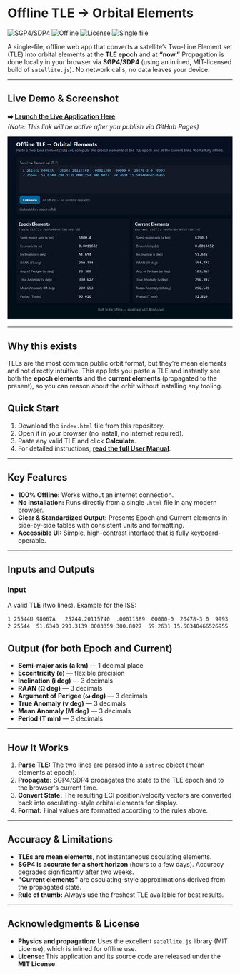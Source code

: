 # Offline TLE → Orbital Elements

<p align="left">
  <a href="https://github.com/shashwatak/satellite-js"><img alt="SGP4/SDP4" src="https://img.shields.io/badge/propagator-SGP4%2FSDP4-0b7?labelColor=0a2236"></a>
  <img alt="Offline" src="https://img.shields.io/badge/offline-yes-0b7?labelColor=0a2236">
  <img alt="License" src="https://img.shields.io/badge/license-MIT-0b7?labelColor=0a2236">
  <img alt="Single file" src="https://img.shields.io/badge/single%20file-HTML-0b7?labelColor=0a2236">
</p>

A single-file, offline web app that converts a satellite’s Two-Line Element set (TLE) into orbital elements at the **TLE epoch** and at **“now.”** Propagation is done locally in your browser via **SGP4/SDP4** (using an inlined, MIT-licensed build of `satellite.js`). No network calls, no data leaves your device.

---

## Live Demo & Screenshot

**➡️ [Launch the Live Application Here](https://henkielp.github.io/tle-to-orbital-elements/)**  
*(Note: This link will be active after you publish via GitHub Pages)*

![App screenshot showing TLE input on the left and two result tables (“Epoch Elements” and “Current Elements”) on the right, including a (km), e, i (deg), RAAN (Ω deg), ω (deg), ν (deg), M (deg), and T (min).](docs/screenshot.jpg)

---

## Why this exists

TLEs are the most common public orbit format, but they’re mean elements and not directly intuitive. This app lets you paste a TLE and instantly see both the **epoch elements** and the **current elements** (propagated to the present), so you can reason about the orbit without installing any tooling.

## Quick Start

1.  Download the `index.html` file from this repository.
2.  Open it in your browser (no install, no internet required).
3.  Paste any valid TLE and click **Calculate**.
4.  For detailed instructions, **[read the full User Manual](User-Manual.html)**.

---

## Key Features

*   **100% Offline:** Works without an internet connection.
*   **No Installation:** Runs directly from a single `.html` file in any modern browser.
*   **Clear & Standardized Output:** Presents Epoch and Current elements in side-by-side tables with consistent units and formatting.
*   **Accessible UI:** Simple, high-contrast interface that is fully keyboard-operable.

---

## Inputs and Outputs

### Input

A valid **TLE** (two lines). Example for the ISS:

```text
1 25544U 98067A   25244.20115740  .00011389  00000-0  20478-3 0  9993
2 25544  51.6340 290.3139 0003359 300.8027  59.2631 15.50340466526955
```
## Output (for both Epoch and Current)

- **Semi-major axis (a km)** — 1 decimal place  
- **Eccentricity (e)** — flexible precision  
- **Inclination (i deg)** — 3 decimals  
- **RAAN (Ω deg)** — 3 decimals  
- **Argument of Perigee (ω deg)** — 3 decimals  
- **True Anomaly (ν deg)** — 3 decimals  
- **Mean Anomaly (M deg)** — 3 decimals  
- **Period (T min)** — 3 decimals  

---

## How It Works

1. **Parse TLE:** The two lines are parsed into a `satrec` object (mean elements at epoch).  
2. **Propagate:** SGP4/SDP4 propagates the state to the TLE epoch and to the browser's current time.  
3. **Convert State:** The resulting ECI position/velocity vectors are converted back into osculating-style orbital elements for display.  
4. **Format:** Final values are formatted according to the rules above.

---

## Accuracy & Limitations

- **TLEs are mean elements,** not instantaneous osculating elements.  
- **SGP4 is accurate for a short horizon** (hours to a few days). Accuracy degrades significantly after two weeks.  
- **"Current elements"** are osculating-style approximations derived from the propagated state.  
- **Rule of thumb:** Always use the freshest TLE available for best results.

---

## Acknowledgments & License

- **Physics and propagation:** Uses the excellent `satellite.js` library (MIT License), which is inlined for offline use.  
- **License:** This application and its source code are released under the **MIT License**.
